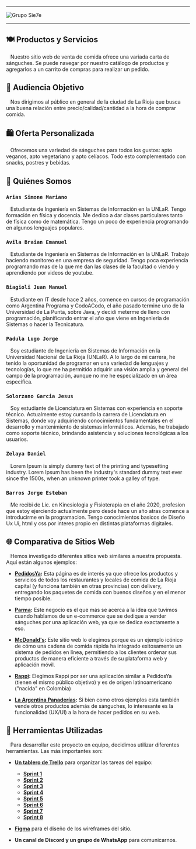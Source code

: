 ***

![Grupo Sie7e](https://i.ibb.co/vVHKNpv/logoG7.png)

***

## &#x1F37D; Productos y Servicios

&nbsp;&nbsp;&nbsp;Nuestro sitio web de venta de comida ofrece una variada carta de sánguches. Se puede navegar por nuestro catálogo de productos y agregarlos a un carrito de compras para realizar un pedido. 



## &#x1F3AF; Audiencia Objetivo

&nbsp;&nbsp;&nbsp;Nos dirigimos al público en general de la ciudad de La Rioja que busca una buena relación entre precio/calidad/cantidad a la hora de comprar comida.



## &#x1F6CD; Oferta Personalizada

&nbsp;&nbsp;&nbsp;Ofrecemos una variedad de sánguches para todos los gustos: apto veganos, apto vegetariano y apto celíacos. Todo esto complementado con snacks, postres y bebidas. 



## &#x1F465; Quiénes Somos

### `Arias Simone Mariano`
&nbsp;&nbsp;&nbsp;Estudiante de Ingeniería en Sistemas de Información en la UNLaR. Tengo formación en física y docencia. Me dedico a dar clases particulares tanto de física como de matemática. Tengo un poco de experiencia programando en algunos lenguajes populares.

### `Avila Braian Emanuel`
&nbsp;&nbsp;&nbsp;Estudiante de Ingeniería en Sistemas de Información en la UNLaR. Trabajo haciendo monitoreo en una empresa de seguridad. Tengo poca experiencia programando mas de la que me dan las clases de la facultad o viendo y aprendiendo por videos de youtube.

### `Biagioli Juan Manuel`
&nbsp;&nbsp;&nbsp;Estudiante en IT desde hace 2 años, comence en cursos de programación como Argentina Programa y CodoACodo, el año pasado termine uno de la Universidad de La Punta, sobre Java, y decidí meterme de lleno con programación, planificando entrar el año que viene en Ingenieria de Sistemas o hacer la Tecnicatura.

### `Padula Lugo Jorge`
&nbsp;&nbsp;&nbsp;Soy estudiante de Ingeniería en Sistemas de Información en la Universidad Nacional de La Rioja (UNLaR). A lo largo de mi carrera, he tenido la oportunidad de programar en una variedad de lenguajes y tecnologías, lo que me ha permitido adquirir una visión amplia y general del campo de la programación, aunque no me he especializado en un área específica.

### `Solorzano Garcia Jesus`
&nbsp;&nbsp;&nbsp;Soy estudiante de Licenciatura en Sistemas con experiencia en soporte técnico. Actualmente estoy cursando la carrera de Licenciatura en Sistemas, donde voy adquiriendo conocimientos fundamentales en el desarrollo y mantenimiento de sistemas informáticos. Además, he trabajado como soporte técnico, brindando asistencia y soluciones tecnológicas a los usuarios.

### `Zelaya Daniel`
&nbsp;&nbsp;&nbsp;Lorem Ipsum is simply dummy text of the printing and typesetting industry. Lorem Ipsum has been the industry's standard dummy text ever since the 1500s, when an unknown printer took a galley of type.

### `Barros Jorge Esteban`
&nbsp;&nbsp;&nbsp;Me recibi de Lic. en Kinesiologia y Fisioterapia en el año 2020, profesion que estoy ejerciendo actualmente pero desde hace un año atras comence a introducirme en la programacion. Tengo conocimientos basicos de Diseño Ux Ui, html y css por interes propio en distintas plataformas digitales.



## &#x1F310; Comparativa de Sitios Web

&nbsp;&nbsp;&nbsp;Hemos investigado diferentes sitios web similares a nuestra propuesta. Aquí están algunos ejemplos:

- **[PedidosYa](https://www.pedidosya.com/):** Esta página es de interés ya que ofrece los productos y servicios de todos los restaurantes y locales de comida de La Rioja capital (y funciona también en otras provincias) con delivery, entregando los paquetes de comida con buenos diseños y en el menor tiempo posible.
  
- **[Parma](https://pedix.app/parmavelezsarsfield/):** Este negocio es el que más se acerca a la idea que tuvimos cuando hablamos de un e-commerce que se dedique a vender sánguches por una aplicación web, ya que se dedica exactamente a eso.
  
- **[McDonald's](https://www.mcdonalds.com.ar/pedidos):** Este sitio web lo elegimos porque es un ejemplo icónico de cómo una cadena de comida rápida ha integrado exitosamente un sistema de pedidos en línea, permitiendo a los clientes ordenar sus productos de manera eficiente a través de su plataforma web y aplicación móvil.
  
- **[Rappi](https://www.rappi.com.ar/restaurantes/category/sandwiches):** Elegimos Rappi por ser una aplicación similar a PedidosYa (tienen el mismo público objetivo) y es de origen latinoamericano ("nacida" en Colombia)
  
- **[La Argentina Panaderías](https://www.clargentina.com.ar/):** Si bien como otros ejemplos esta también vende otros productos además de sánguches, lo interesante es la funcionalidad (UX/UI) a la hora de hacer pedidos en su web.



## &#x1F527; Herramientas Utilizadas

&nbsp;&nbsp;&nbsp;Para desarrollar este proyecto en equipo, decidimos utilizar diferentes herramientas. Las más importantes son:

- **[Un tablero de Trello](https://trello.com/invite/grupo7fraterno/ATTI11a8b99dfb6d72a884e7e984e224c261229A6DF9)** para organizar las tareas del equipo:
    + **[Sprint 1](https://trello.com/invite/b/66566e2e551f321902bd72b9/ATTI55e5693fe2e48b6449e2337919c95b5703F77733/sprint-1)**
    + **[Sprint 2](https://trello.com/invite/b/6669165a4809d65b5f8b5e7b/ATTIc81322b8c191828158beda89b6a3dd480747B988/sprint-2)**
    + **[Sprint 3](https://trello.com/invite/b/6687439ce90482975cade29c/ATTI8ad042de4862568eea55b979f9e900744D7D78EB/sprint-3)**
    + **[Sprint 4](https://trello.com/invite/b/66a2cfd6ce2e45c7592bc826/ATTI78ad0047bf0792107e5ed68508b881d7DF9DB0F3/sprint-4)**
    + **[Sprint 5](https://trello.com/invite/b/66b3959d46dfa8dce1679b54/ATTI8d57ff90f06caf3fb253c509a98925d1F0991419/sprint-5)**
    + **[Sprint 6](https://trello.com/invite/b/66d0fef956084690f599c380/ATTIccd53d16c51e790bcc8fd3dee1f7d40a49B53B84/sprint-6)**
    + **[Sprint 7](https://trello.com/invite/b/66df8c6c3c38b01ff0078928/ATTI8eb26eda8431b0297d2823504201adc70EDEBF1A/sprint-7)**
    + **[Sprint 8](https://trello.com/invite/b/66df8c85df215954c31c9208/ATTIdb78cc3c4b09c3964a12d4b146aad85088BBEB88/sprint-8)**

- **[Figma](https://www.figma.com/team_invite/redeem/Brz2yNVsUCI4XHMNDppA7V)** para el diseño de los wireframes del sitio.

- **Un canal de Discord y un grupo de WhatsApp** para comunicarnos.
